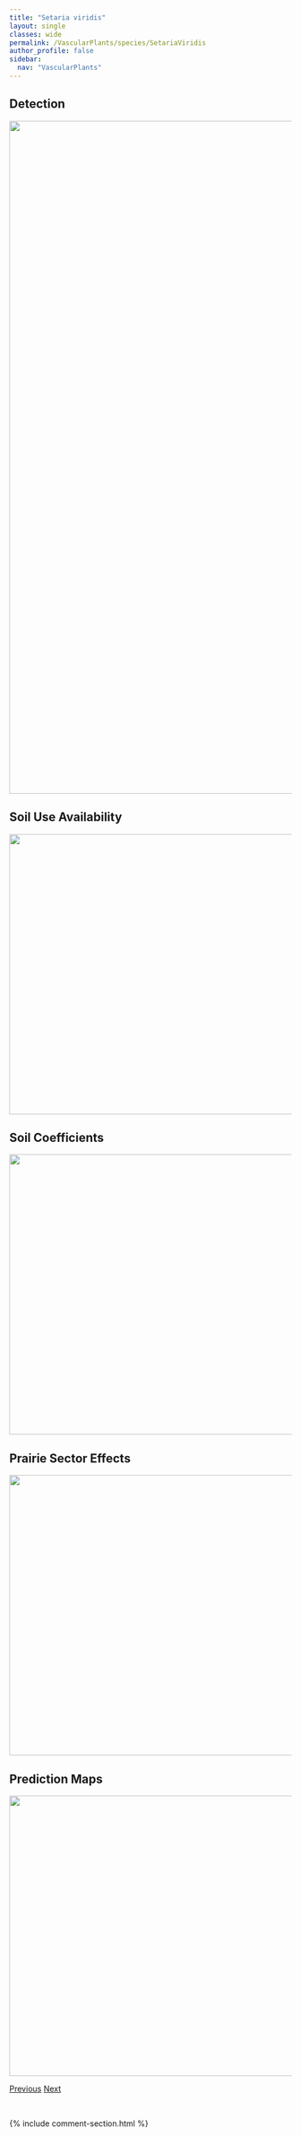 ```yaml
---
title: "Setaria viridis"
layout: single
classes: wide
permalink: /VascularPlants/species/SetariaViridis
author_profile: false
sidebar:
  nav: "VascularPlants"
---
```


<h2>Detection</h2>

<a href="https://drive.google.com/uc?export=view&id=1FXzzIReC8FezDuf4Ic3HUduoTO26CYCp">
<img src="https://drive.google.com/uc?export=view&id=1FXzzIReC8FezDuf4Ic3HUduoTO26CYCp" height = "1200" width = "800">
</a>


<h2>Soil Use Availability</h2>

<a href="https://drive.google.com/uc?export=view&id=1Z1qivzn4j3IKHihlVSZsoDaxkIwwyrnP">
<img src="https://drive.google.com/uc?export=view&id=1Z1qivzn4j3IKHihlVSZsoDaxkIwwyrnP" height = "500" width = "1000">
</a>


<h2>Soil Coefficients</h2>

<a href="https://drive.google.com/uc?export=view&id=1f_qOAX_bFATvJv-hFKtWUTDlkmaKXN5U">
<img src="https://drive.google.com/uc?export=view&id=1f_qOAX_bFATvJv-hFKtWUTDlkmaKXN5U" height = "500" width = "1000">
</a>


<h2>Prairie Sector Effects</h2>

<a href="https://drive.google.com/uc?export=view&id=1UgGx126OVXH1fqlD0-al-GVazwzAJi6w">
<img src="https://drive.google.com/uc?export=view&id=1UgGx126OVXH1fqlD0-al-GVazwzAJi6w" height = "500" width = "1000">
</a>


<h2>Prediction Maps</h2>

<a href="https://drive.google.com/uc?export=view&id=1r2UIiKJITLYkPwlyrTgUCJHaVUG9OKFV">
<img src="https://drive.google.com/uc?export=view&id=1r2UIiKJITLYkPwlyrTgUCJHaVUG9OKFV" height = "500" width = "1000">
</a>


<a href="/DevelopmentWebsite/VascularPlants/species/SetariaPumila" class="pagination--pager" title="Setaria pumila">Previous</a> <a href="/DevelopmentWebsite/VascularPlants/species/ShepherdiaArgentea" class="pagination--pager" title="Shepherdia argentea">Next</a>

<p>&nbsp;</p>

{% include comment-section.html %}
